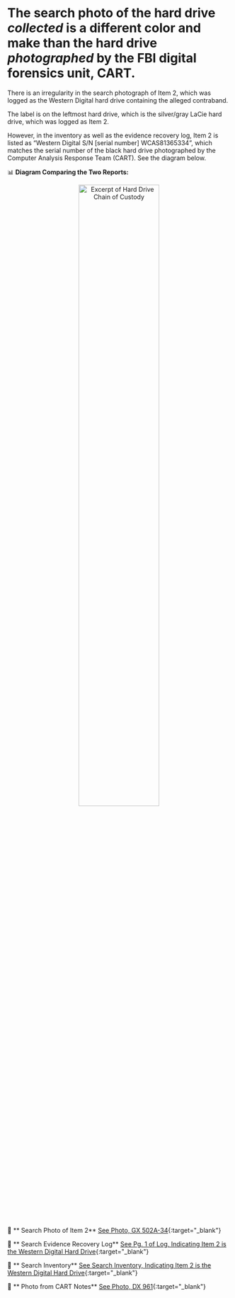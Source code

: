 # The search photo of the hard drive *collected* is a different color and make than the hard drive *photographed* by the FBI digital forensics unit, CART. 

There is an irregularity in the search photograph of Item 2, which was logged as the Western Digital hard drive containing the alleged contraband.

The label is on the leftmost hard drive, which is the silver/gray LaCie hard drive, which was logged as Item 2. 

However, in the inventory as well as the evidence recovery log, Item 2 is listed as “Western Digital S/N [serial number] WCAS81365334”, which matches the serial number of the black hard drive photographed by the Computer Analysis Response Team (CART). See the diagram below.

📊 **Diagram Comparing the Two Reports:**  
<p align="center">
  <img src="https://www.usvraniere.com/assets/silver-black.png" alt="Excerpt of Hard Drive Chain of Custody" width="60%">
</p>

📄 ** Search Photo of Item 2** [See Photo, GX 502A-34](https://www.usvraniere.com/asserts/hd-search-photo.pdf){:target="_blank"}

📄 ** Search Evidence Recovery Log** [See Pg. 1 of Log, Indicating Item 2 is the Western Digital Hard Drive](https://www.usvraniere.com/assets/evidence-recovery-log-pg-1.pdf){:target="_blank"}

📄 ** Search Inventory** [See Search Inventory, Indicating Item 2 is the Western Digital Hard Drive](https://www.usvraniere.com/assets/evidence-recovery-log-pg-1.pdf){:target="_blank"}

📄 ** Photo from CART Notes** [See Photo, DX 961](https://www.usvraniere.com/assets/hd-cart-photo.pdf){:target="_blank"}
